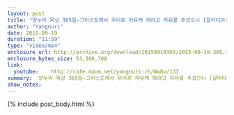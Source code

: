 ```yaml
---
layout: post
title: "양누리 묵상 365일-그리스도께서 우리로 자유케 하려고 자유를 주셨으니 [갈라디아서 5:1]"
author: "Yangnuri"
date: 2015-09-19
duration: "11:59"
type: "video/mp4"
enclosure_url: http://archive.org/download/20150919365/2015-09-19-365.mp4
enclosure_bytes_size: 53,380,788       
link:
  youtube:    http://cafe.daum.net/yangnuri-ch/Ww8v/133
summary:  양누리 묵상 365일-그리스도께서 우리로 자유케 하려고 자유를 주셨으니 [갈라디아서 5:1]
show_notes:
---
```

{% include post_body.html %}
